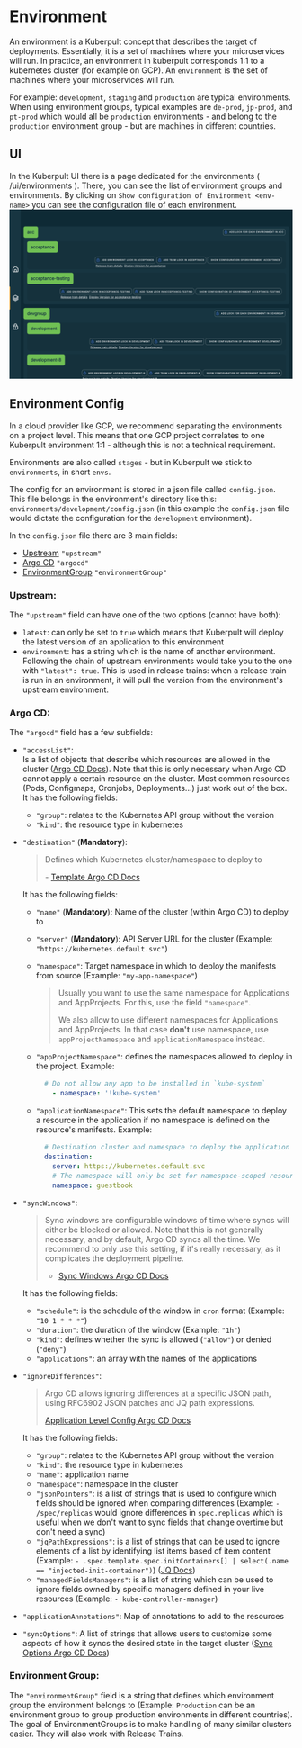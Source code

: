 # Environment

An environment is a Kuberpult concept that describes the target of deployments.
Essentially, it is a set of machines where your microservices will run.
In practice, an environment in kuberpult corresponds 1:1 to a kubernetes cluster (for example on GCP).
An `environment` is the set of machines where your microservices will run.

For example: `development`, `staging` and `production` are typical environments.
When using environment groups, typical examples are `de-prod`, `jp-prod`, and `pt-prod` which would all be `production` environments - and belong to the `production` environment group - but are machines in different countries.

## UI
In the Kuberpult UI there is a page dedicated for the environments ( <kuberpult-url>/ui/environments ). There, you can see the list of environment groups and environments. By clicking on `Show configuration of Environment <env-name>` you can see the configuration file of each environment.
![](../../assets/img/env/environments.png)

## Environment Config

In a cloud provider like GCP, we recommend separating the environments on a project level. This means that one GCP project correlates to one Kuberpult environment 1:1 - although this is not a technical requirement.

Environments are also called `stages` - but in Kuberpult we stick to `environments`, in short `envs`.

The config for an environment is stored in a json file called `config.json`. This file belongs in the environment's directory like this: `environments/development/config.json` (in this example the `config.json` file would dictate the configuration for the `development` environment).

In the `config.json` file there are 3 main fields:
- [Upstream](#upstream)  `"upstream"`
- [Argo CD](#argocd)    `"argocd"`
- [EnvironmentGroup](#environment-group) `"environmentGroup"`

### Upstream:

The `"upstream"` field can have one of the two options (cannot have both):
  - `latest`: can only be set to `true` which means that Kuberpult will deploy the latest version of an application to this environment
  - `environment`: has a string which is the name of another environment. Following the chain of upstream environments would take you to the one with `"latest": true`. This is used in release trains: when a release train is run in an environment, it will pull the version from the environment's upstream environment.

### Argo CD: 

The `"argocd"` field has a few subfields:
- `"accessList"`:  
  Is a list of objects that describe which resources are allowed in the cluster ([Argo CD Docs](https://argo-cd.readthedocs.io/en/stable/operator-manual/declarative-setup/#projects)).
  Note that this is only necessary when Argo CD cannot apply a certain resource on the cluster. Most common resources (Pods, Configmaps, Cronjobs, Deployments...) just work out of the box.
  It has the following fields:
  - `"group"`: relates to the Kubernetes API group without the version
  - `"kind"`: the resource type in kubernetes

- `"destination"` (**Mandatory**):
  > Defines which Kubernetes cluster/namespace to deploy to
  >
  > \- [Template Argo CD Docs](https://argo-cd.readthedocs.io/en/stable/operator-manual/applicationset/Template/#template-fields)

  It has the following fields:
  - `"name"` (**Mandatory**): Name of the cluster (within Argo CD) to deploy to
  - `"server"` (**Mandatory**): API Server URL for the cluster (Example: `"https://kubernetes.default.svc"`)
  - `"namespace"`: Target namespace in which to deploy the manifests from source (Example: `"my-app-namespace"`)

    > Usually you want to use the same namespace for Applications and AppProjects. For this, use the field `"namespace"`.
    > 
    > We also allow to use different namespaces for Applications and AppProjects. In that case **don't** use namespace, use `appProjectNamespace` and `applicationNamespace` instead.

  - `"appProjectNamespace"`: defines the namespaces allowed to deploy in the project. Example:
      ```yaml
        # Do not allow any app to be installed in `kube-system`  
          - namespace: '!kube-system'
      ```
  - `"applicationNamespace"`: This sets the default namespace to deploy a resource in the application if no namespace is defined on the resource's manifests. Example:
      ```yaml
        # Destination cluster and namespace to deploy the application
        destination:
          server: https://kubernetes.default.svc
          # The namespace will only be set for namespace-scoped resources that have not set a value for .metadata.namespace
          namespace: guestbook
      ```

- `"syncWindows"`:
  > Sync windows are configurable windows of time where syncs will either be blocked or allowed. Note that this is not generally necessary, and by default, Argo CD syncs all the time. We recommend to only use this setting, if it's really necessary, as it complicates the deployment pipeline.
  >
  > - [Sync Windows Argo CD Docs](https://argo-cd.readthedocs.io/en/stable/user-guide/sync_windows/)

  It has the following fields:
  - `"schedule"`: is the schedule of the window in `cron` format (Example: `"10 1 * * *"`)
  - `"duration"`: the duration of the window (Example: `"1h"`)
  - `"kind"`: defines whether the sync is allowed (`"allow"`) or denied (`"deny"`)
  - `"applications"`: an array with the names of the applications

- `"ignoreDifferences"`:
  > Argo CD allows ignoring differences at a specific JSON path, using RFC6902 JSON patches and JQ path expressions.
  > 
  > [Application Level Config Argo CD Docs](https://argo-cd.readthedocs.io/en/stable/user-guide/diffing/#application-level-configuration)

  It has the following fields:
  - `"group"`: relates to the Kubernetes API group without the version
  - `"kind"`: the resource type in kubernetes
  - `"name"`: application name
  - `"namespace"`: namespace in the cluster
  - `"jsonPointers"`: is a list of strings that is used to configure which fields should be ignored when comparing differences (Example: `- /spec/replicas` would ignore differences in `spec.replicas` which is useful when we don't want to sync fields that change overtime but don't need a sync)
  - `"jqPathExpressions"`: is a list of strings that can be used to ignore elements of a list by identifying list items based of item content (Example: `- .spec.template.spec.initContainers[] | select(.name == "injected-init-container")`) ([JQ Docs](https://stedolan.github.io/jq/manual/#path(path_expression)))
  - `"managedFieldsManagers"`: is a list of string which can be used to ignore fields owned by specific managers defined in your live resources (Example: `- kube-controller-manager`)

- `"applicationAnnotations"`: Map of annotations to add to the resources

- `"syncOptions"`: A list of strings that allows users to customize some aspects of how it syncs the desired state in the target cluster ([Sync Options Argo CD Docs](https://argo-cd.readthedocs.io/en/stable/user-guide/sync-options/))

### Environment Group:

The `"environmentGroup"` field is a string that defines which environment group the environment belongs to (Example: `Production` can be an environment group to group production environments in different countries).
The goal of EnvironmentGroups is to make handling of many similar clusters easier. They will also work with Release Trains.
